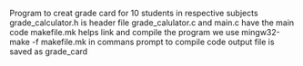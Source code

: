 Program to creat grade card for 10 students in respective subjects
grade_calculator.h is header file
grade_calulator.c and main.c have the main code
makefile.mk helps link and compile the program
we use mingw32-make -f makefile.mk in commans prompt to compile code
output file is saved as grade_card
